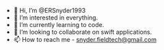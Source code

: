 - 👋 Hi, I’m @ERSnyder1993
- 👀 I’m interested in everything.
- 🌱 I’m currently learning to code.
- 💞️ I’m looking to collaborate on swift applications.
- 📫 How to reach me - snyder.fieldtech@gmail.com

<!---
ERSnyder1993/ERSnyder1993 is a ✨ special ✨ repository because its `README.md` (this file) appears on your GitHub profile.
You can click the Preview link to take a look at your changes.
--->
